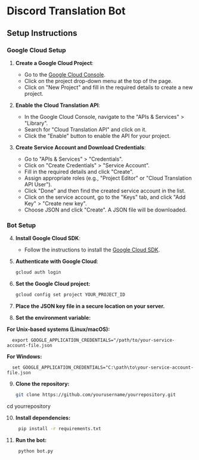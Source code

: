 # Discord Translation Bot

## Setup Instructions

### Google Cloud Setup

1. **Create a Google Cloud Project**:
   - Go to the [Google Cloud Console](https://console.cloud.google.com/).
   - Click on the project drop-down menu at the top of the page.
   - Click on "New Project" and fill in the required details to create a new project.

2. **Enable the Cloud Translation API**:
   - In the Google Cloud Console, navigate to the "APIs & Services" > "Library".
   - Search for "Cloud Translation API" and click on it.
   - Click the "Enable" button to enable the API for your project.

3. **Create Service Account and Download Credentials**:
   - Go to "APIs & Services" > "Credentials".
   - Click on "Create Credentials" > "Service Account".
   - Fill in the required details and click "Create".
   - Assign appropriate roles (e.g., "Project Editor" or "Cloud Translation API User").
   - Click "Done" and then find the created service account in the list.
   - Click on the service account, go to the "Keys" tab, and click "Add Key" > "Create new key".
   - Choose JSON and click "Create". A JSON file will be downloaded.

### Bot Setup

4. **Install Google Cloud SDK**:
   - Follow the instructions to install the [Google Cloud SDK](https://cloud.google.com/sdk/docs/install).

5. **Authenticate with Google Cloud**:
   ```sh
   gcloud auth login

6. **Set the Google Cloud project:**
   ```sh
   gcloud config set project YOUR_PROJECT_ID


7. **Place the JSON key file in a secure location on your server.**

8. **Set the environment variable:**

**For Unix-based systems (Linux/macOS):**

      export GOOGLE_APPLICATION_CREDENTIALS="/path/to/your-service-account-file.json

**For Windows:**

      set GOOGLE_APPLICATION_CREDENTIALS="C:\path\to\your-service-account-file.json

9. **Clone the repository:**
     ```sh
   git clone https://github.com/yourusername/yourrepository.git
cd yourrepository

10. **Install dependencies:**
     ```sh
      pip install -r requirements.txt

11. **Run the bot:**
     ```sh
      python bot.py

